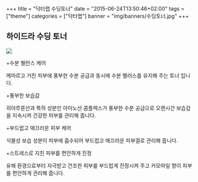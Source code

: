 +++
title = "닥터랩 수딩토너"
date = "2015-06-24T13:50:46+02:00"
tags = ["theme"]
categories = ["닥터랩"]
banner = "img/banners/수딩토너.jpg"
+++



## 하이드라 수딩 토너


<img src="/img/banners/수딩토너.jpg" style="max-width: 100%; height: auto;">

+수분 밸런스 케어

메마르고 거친 피부에 풍부한 수분 공급과 동시에 수분 밸러스를 유지해 주는 토너 입니다.

+풍부한 보습감

히아루론산과 특허 성분인 아미노산 콤플렉스가 풍부한 수분 공급으로 오랜시간 보습감을 지속시켜 건강한 피부를 관리해 줍니다.

+부드럽고 매끄러운 피부 케어

식물성 보습 성분이 피부에 흡수되어 부드럽고 매끄러운 피부결로 관리해 줍니다.

+스트레스로 지친 피부를 편안하게 진정

유해 환경으로부터 자극받고 건조한 피부를 부드럽게 진정시켜 주고 카모마일 향이 피부를 편안하게 관리해 줍니다.
